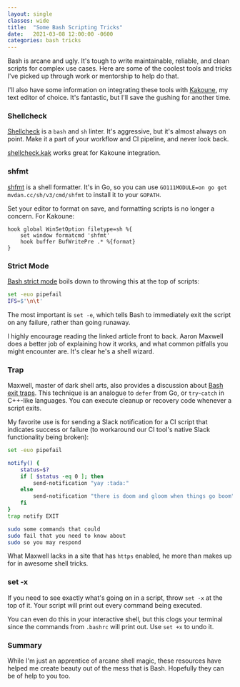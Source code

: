 ```yaml
---
layout: single
classes: wide
title:  "Some Bash Scripting Tricks"
date:   2021-03-08 12:00:00 -0600
categories: bash tricks
---
```


Bash is arcane and ugly.
It's tough to write maintainable, reliable, and clean scripts for complex use cases.
Here are some of the coolest tools and tricks I've picked up through work or mentorship to help do that.

I'll also have some information on integrating these tools with [Kakoune](https://kakoune.org/), my text editor of choice.
It's fantastic, but I'll save the gushing for another time.

### Shellcheck
[Shellcheck](https://github.com/koalaman/shellcheck) is a `bash` and `sh` linter.
It's aggressive, but it's almost always on point.
Make it a part of your workflow and CI pipeline, and never look back.

[shellcheck.kak](https://github.com/whereswaldon/shellcheck.kak) works great for Kakoune integration.

### shfmt
[shfmt](https://github.com/mvdan/sh) is a shell formatter.
It's in Go, so you can use `GO111MODULE=on go get mvdan.cc/sh/v3/cmd/shfmt` to install it to your `GOPATH`.

Set your editor to format on save, and formatting scripts is no longer a concern.
For Kakoune:
```
hook global WinSetOption filetype=sh %{
    set window formatcmd 'shfmt'
    hook buffer BufWritePre .* %{format}
}
```

### Strict Mode
[Bash strict mode](http://redsymbol.net/articles/unofficial-bash-strict-mode/) boils down to throwing this at the top of scripts:
```bash
set -euo pipefail
IFS=$'\n\t'
```

The most important is `set -e`, which tells Bash to immediately exit the script on any failure, rather than going runaway.

I highly encourage reading the linked article front to back.
Aaron Maxwell does a better job of explaining how it works, and what common pitfalls you might encounter are.
It's clear he's a shell wizard.

### Trap
Maxwell, master of dark shell arts, also provides a discussion about [Bash exit traps](http://redsymbol.net/articles/bash-exit-traps/).
This technique is an analogue to `defer` from Go, or `try`-`catch` in C++-like languages.
You can execute cleanup or recovery code whenever a script exits.

My favorite use is for sending a Slack notification for a CI script that indicates success or failure (to workaround our CI tool's native Slack functionality being broken):
```bash
set -euo pipefail

notify() {
	status=$?
	if [ $status -eq 0 ]; then
		send-notification "yay :tada:"
	else
		send-notification "there is doom and gloom when things go boom"
	fi
}
trap notify EXIT

sudo some commands that could
sudo fail that you need to know about
sudo so you may respond
```

What Maxwell lacks in a site that has `https` enabled, he more than makes up for in awesome shell tricks.

### set -x
If you need to see exactly what's going on in a script, throw `set -x` at the top of it.
Your script will print out every command being executed.

You can even do this in your interactive shell, but this clogs your terminal since the commands from `.bashrc` will print out.
Use `set +x` to undo it.

### Summary

While I'm just an apprentice of arcane shell magic, these resources have helped me create beauty out of the mess that is Bash.
Hopefully they can be of help to you too.
